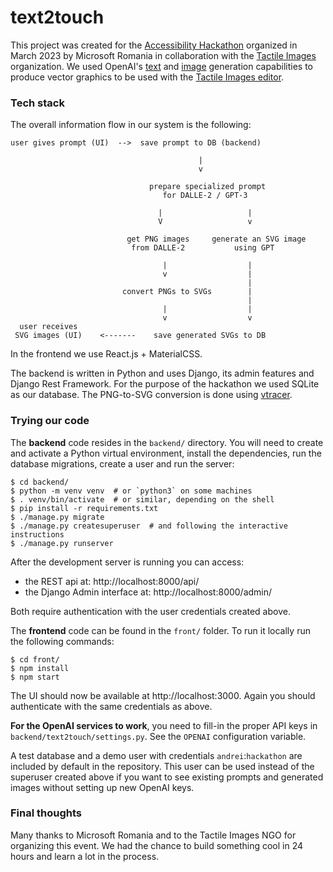 # text2touch

This project was created for the [Accessibility Hackathon](https://msevents.microsoft.com/event?id=221712001)
organized in March 2023 by Microsoft Romania in collaboration with the [Tactile Images](https://tactileimages.org)
organization. We used OpenAI's [text](https://platform.openai.com/docs/api-reference/chat) and
[image](https://platform.openai.com/docs/api-reference/chat) generation capabilities to produce vector graphics to be
used with the [Tactile Images editor](http://editor.tactileimages.org).

### Tech stack

The overall information flow in our system is the following:

```
user gives prompt (UI)  -->  save prompt to DB (backend)

                                          |
                                          v
                                          
                               prepare specialized prompt
                                  for DALLE-2 / GPT-3
                                 
                                 |                   |
                                 V                   v
                                  
                          get PNG images     generate an SVG image
                           from DALLE-2           using GPT
                             
                                  |                  |
                                  v                  |
                                                     |
                         convert PNGs to SVGs        |
                                                     |
                                  |                  |
                                  v                  v
  user receives                               
 SVG images (UI)    <-------    save generated SVGs to DB
```

In the frontend we use React.js + MaterialCSS.

The backend is written in Python and uses Django, its admin features and Django Rest Framework. For the purpose of the
hackathon we used SQLite as our database. The PNG-to-SVG conversion is done using
[vtracer](https://github.com/visioncortex/vtracer).

### Trying our code

The **backend** code resides in the `backend/` directory. You will need to create and activate a Python virtual
environment, install
the dependencies, run the database migrations, create a user and run the server:

```shell
$ cd backend/
$ python -m venv venv  # or `python3` on some machines
$ . venv/bin/activate  # or similar, depending on the shell
$ pip install -r requirements.txt
$ ./manage.py migrate
$ ./manage.py createsuperuser  # and following the interactive instructions
$ ./manage.py runserver
```

After the development server is running you can access:

- the REST api at: http://localhost:8000/api/
- the Django Admin interface at: http://localhost:8000/admin/

Both require authentication with the user credentials created above.

The **frontend** code can be found in the `front/` folder. To run it locally run the following commands:

```shell
$ cd front/
$ npm install
$ npm start
```

The UI should now be available at http://localhost:3000. Again you should authenticate with the same credentials as
above.

**For the OpenAI services to work**, you need to fill-in the proper API keys in `backend/text2touch/settings.py`.
See the `OPENAI` configuration variable.

A test database and a demo user with credentials `andrei`:`hackathon` are included by default in the repository. This
user can be used instead of the superuser created above if you want to see existing prompts and generated images without
setting up new OpenAI keys.

### Final thoughts

Many thanks to Microsoft Romania and to the Tactile Images NGO for organizing this event. We had the chance to build
something cool in 24 hours and learn a lot in the process.